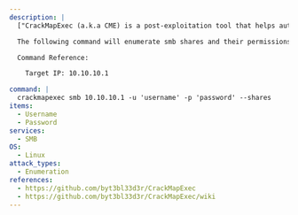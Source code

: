 ```yaml
---
description: |
  ["CrackMapExec (a.k.a CME) is a post-exploitation tool that helps automate assessing the security of large Active Directory networks."](https://github.com/byt3bl33d3r/CrackMapExec/wiki)

  The following command will enumerate smb shares and their permissions. 

  Command Reference:

  	Target IP: 10.10.10.1

command: |
  crackmapexec smb 10.10.10.1 -u 'username' -p 'password' --shares
items:
  - Username
  - Password
services:
  - SMB
OS:
  - Linux
attack_types:
  - Enumeration
references:
  - https://github.com/byt3bl33d3r/CrackMapExec
  - https://github.com/byt3bl33d3r/CrackMapExec/wiki
---
```

